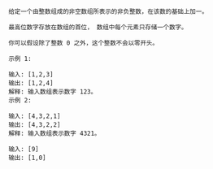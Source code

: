 ﻿        给定一个由整数组成的非空数组所表示的非负整数，在该数的基础上加一。

        最高位数字存放在数组的首位， 数组中每个元素只存储一个数字。

        你可以假设除了整数 0 之外，这个整数不会以零开头。

        示例 1:

        输入: [1,2,3]
        输出: [1,2,4]
        解释: 输入数组表示数字 123。
        示例 2:

        输入: [4,3,2,1]
        输出: [4,3,2,2]
        解释: 输入数组表示数字 4321。

        输入: [9]
        输出: [1,0]